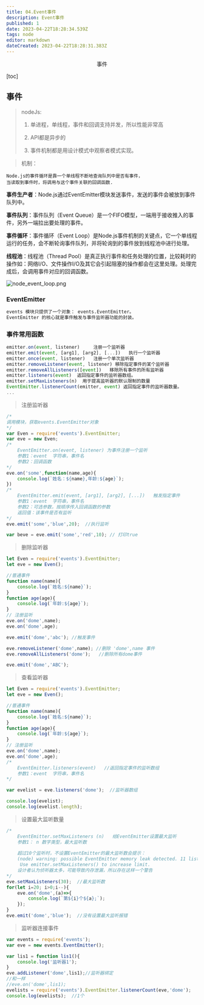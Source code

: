 ```yaml
---
title: 04.Event事件
description: Event事件
published: 1
date: 2023-04-22T18:28:34.539Z
tags: node
editor: markdown
dateCreated: 2023-04-22T18:28:31.383Z
---
```


<center>事件</center>

[toc]



## 事件

>nodeJs:
>
>1. 单进程，单线程，事件和回调支持并发，所以性能非常高
>
>2. API都是异步的
>3. 事件机制都是用设计模式中观察者模式实现。



> 机制：

```
Node.js的事件循环是靠一个单线程不断地查询队列中是否有事件，
当读取到事件时，将调用与这个事件关联的回调函数.
```



**事件生产者**：Node.js通过EventEmitter模块发送事件，发送的事件会被放到事件队列中。

**事件队列**：事件队列（Event Queue）是一个FIFO模型，一端用于接收推入的事件，另外一端拉出要处理的事件。

**事件循环**：事件循环（Event Loop）是Node.js事件机制的关键点，它一个单线程运行的任务，会不断轮询事件队列，并将轮询到的事件放到线程池中进行处理。

**线程池**：线程池（Thread Pool）是真正执行事件和任务处理的位置，比较耗时的操作如：网络I/O、文件操作I/O及其它会引起阻塞的操作都会在这里处理。处理完成后，会调用事件对应的回调函数。

![node_event_loop.png](https://cdn.jsdelivr.net/gh/dancefunk/quickask@1.0/dist/assets/img/node_event_loop.dd0f6c99.png)

### EventEmitter

```html
events 模块只提供了一个对象： events.EventEmitter。
EventEmitter 的核心就是事件触发与事件监听器功能的封装。
```

### 事件常用函数

```js
emitter.on(event, listener)		注册一个监听器
emitter.emit(event, [arg1], [arg2], [...])   执行一个监听器
emitter.once(event, listener)   注册一个单次监听器
emitter.removeListener(event, listener) 移除指定事件的某个监听器
emitter.removeAllListeners([event])   移除所有事件的所有监听器
emitter.listeners(event)  返回指定事件的监听器数组。
emitter.setMaxListeners(n)  用于提高监听器的默认限制的数量
EventEmitter.listenerCount(emitter, event) 返回指定事件的监听器数量。
...
```

> 注册监听器

```js
/*
调用模块，获取events.EventEmitter对象
*/
var Even = require('events').EventEmitter;
var eve = new Even;
/*
    EventEmitter.on(event, listener) 为事件注册一个监听
    参数1：event  字符串，事件名
    参数2：回调函数
*/
eve.on('some',function(name,age){
	console.log(`姓名：${name},年龄:${age}`);
})
/*
    EventEmitter.emit(event, [arg1], [arg2], [...])   触发指定事件
    参数1：event  字符串，事件名
    参数2：可选参数，按顺序传入回调函数的参数
    返回值：该事件是否有监听
*/
eve.emit('some','blue',20);  //执行监听

var beve = eve.emit('some','red',10); // 打印true
```



> 删除监听器

```js
let Even = require('events').EventEmitter;
let eve = new Even();

//普通事件
function name(name){
    console.log(`姓名:${name}`);
}
function age(age){
    console.log(`年龄:${age}`);
}
// 注册监听
eve.on('dome',name);
eve.on('dome',age);

eve.emit('dome','abc'); //触发事件

eve.removeListener('dome',name); //删除 'dome',name 事件
eve.removeAllListeners('dome');   //删除所有dome事件

eve.emit('dome','ABC');  
```



> 查看监听器

```js
let Even = require('events').EventEmitter;
let eve = new Even();

//普通事件
function name(name){
    console.log(`姓名:${name}`);
}
function age(age){
    console.log(`年龄:${age}`);
}
// 注册监听
eve.on('dome',name);
eve.on('dome',age);
/*
    EventEmitter.listeners(event)   //返回指定事件的监听数组
    参数1：event  字符串，事件名    
*/

var evelist = eve.listeners('dome');  //监听器数组

console.log(evelist);
console.log(evelist.length);
```

> 设置最大监听数量

```js
/*
    EventEmitter.setMaxListeners (n)   给EventEmitter设置最大监听
    参数1： n 数字类型，最大监听数
    
    超过10个监听时，不设置EventEmitter的最大监听数会提示：
    (node) warning: possible EventEmitter memory leak detected. 11 listeners added.
     Use emitter.setMaxListeners() to increase limit.
    设计者认为侦听器太多，可能导致内存泄漏，所以存在这样一个警告
*/
eve.setMaxListeners(30);  //最大监听数
for(let i=20; i>0;i--){
	eve.on('dome',(a)=>{
		console.log(`第${i}个${a};`);
    });
}
eve.emit('dome','blue');  //没有设置最大监听报错
```

> 监听器连接事件

```js
var events = require('events');
var eve = new events.EventEmitter();

var lis1 = function lis1(){
	console.log('监听器1');
}
eve.addListener('dome',lis1);//监听器绑定 
//和一样
//eve.on('dome',lis1);
evelists = require('events').EventEmitter.listenerCount(eve,'dome');
console.log(evelists);  //1个
```

